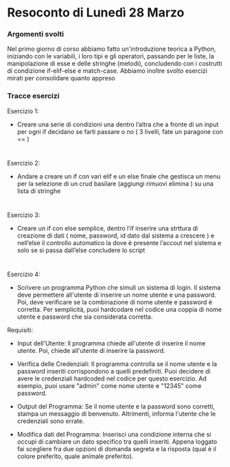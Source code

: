 <h1 align="left"> Resoconto di Lunedì 28 Marzo</h1>

###

<h3 align="left"> Argomenti svolti</h3>
<p align="left"> Nel primo giorno di corso abbiamo fatto un'introduzione teorica a Python, iniziando con le variabili, i loro tipi e gli operatori, passando per le liste, la manipolazione di esse e delle stringhe (metodi), concludendo con i costrutti di condizione if-elif-else e match-case. Abbiamo inoltre svolto esercizi mirati per consolidare quanto appreso </p>

###

<h3 align="left"> Tracce esercizi  </h3>
<p align="left"> 
  
Esercizio 1:
- Creare una serie di condizioni una dentro l’altra che a fronte di un input per ogni if decidano se farti passare o no ( 3 livelli, fate un paragone con == )
  
#

Esercizio 2:
- Andare a creare un if con vari elif e un else finale che gestisca un
menu per la selezione di un crud basilare (aggiungi rimuovi elimina )
su una lista di stringhe

#

Esercizio 3:
- Creare un if con else semplice, dentro l’if inserire una strttura di
creazione di dati ( nome, password, id dato dal sistema a crescere  ) e
nell’else il controllo automatico la dove è presente l’accout nel sistema
e solo se si passa dall’else concludere lo script

#

Esercizio 4:
- Scrivere un programma Python che simuli un sistema di login. Il sistema deve permettere all'utente di inserire un nome utente e una password. Poi, deve verificare se la combinazione di nome utente e password è corretta. Per semplicità, puoi hardcodare nel codice una coppia di nome utente e password che sia considerata corretta.

Requisiti:

- Input dell'Utente: Il programma chiede all'utente di inserire il nome utente. Poi, chiede all'utente di inserire la password.

- Verifica delle Credenziali: Il programma controlla se il nome utente e la password inseriti corrispondono a quelli predefiniti. Puoi decidere di avere le credenziali hardcoded nel codice per questo esercizio. Ad esempio, puoi usare "admin" come nome utente e "12345" come password.

- Output del Programma: Se il nome utente e la password sono corretti, stampa un messaggio di benvenuto. Altrimenti, informa l'utente che le credenziali sono errate.

- Modifica dati del Programma: Inserisci una condizione interna che si occupi di cambiare un dato specifico tra quelli inseriti. Appena loggato fai scegliere fra due opzioni di domanda segreta e la risposta (qual è il colore preferito, quale animale preferito).
</p>
